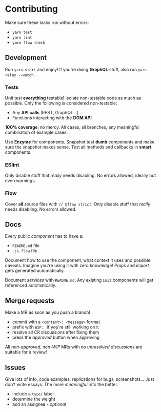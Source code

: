 # Contributing

Make sure these tasks run without errors:
* `yarn test`
* `yarn lint`
* `yarn flow check`

## Development

Run `yarn start` and enjoy! If you're doing **GraphQL** stuff, also run `yarn relay --watch`.

### Tests

Unit test **everything** testable! Isolate non-testable code as much as possible. Only the following is considered non-testable:
* Any **API calls** (REST, GraphQL...)
* Functions interacting with the **DOM API**

**100% coverage**, no mercy. All cases, all branches, any meaningful combination of example cases.

Use **Enzyme** for components. Snapshot test **dumb** components and make sure the snapshot makes sense. Test all methods and callbacks in **smart** components.

### ESlint

Only disable stuff that _really_ needs disabling. No errors allowed, ideally not even warnings.

### Flow

Cover **all** source files with `// @flow strict`! Only disable stuff that _really_ needs disabling. No errors allowed.

## Docs

Every public _component_ has to have a:
* `README.md` file
* `.js.flow` file

Document how to use the component, what context it uses and possible caveats. Imagine you're using it with zero knowledge! _Props_ and _import_ gets generated automatically.

Document _services_ with `README.md`. Any existing `Init` components will get referenced automatically.

## Merge requests

Make a MR as soon as you push a branch!

* commit with a `<context>: <Message>` format
* prefix with `WIP: ` if you're still working on it
* resolve all CR discussions after fixing them
* press the _approved_ button when approving

All _non-approved_, _non-WIP_ MRs with _no unresolved discussions_ are suitable for a review!

## Issues

Give lots of info, code examples, replications for bugs, screenshots... Just don't write essays. The more _meaningful_ info the better.

- include a `type/` label
- determine the weight
- add an assignee - _optional_
